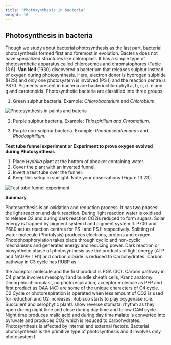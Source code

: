 ```yaml
---
title: "Photosynthesis in bacteria"
weight: 16
---
```


## Photosynthesis in bacteria

Though we study about bacterial photosynthesis as the last part, bacterial photosynthesis formed first and foremost in evolution. Bacteria does not have specialized structures like chloroplast. It has a simple type of photosynthetic apparatus called chlorosomes and chromatophores (Table 13.6). **Van Neil** (1930) discovered a bacterium that releases sulphur instead of oxygen during photosynthesis. Here, electron donor is hydrogen sulphide (H2S) and only one photosystem is involved (PS I) and the reaction centre is P870. Pigments present in bacteria are bacteriochlorophyll a, b, c, d, e and g and carotenoids. Photosynthetic bacteria are classified into three groups: 

1. Green sulphur bacteria. Example:
_Chlorobacterium_ and _Chlorobium._

![Photosynthesis in palnts and bateria](image.8.PNG)

2. Purple sulphur bacteria. Example: _Thiospirillum and Chromatium._

3. Purple non-sulphur bacteria. Example: _Rhodopseudomonas_ and _Rhodospirillum_.

**Test tube funnel experiment or Experiment to prove oxygen evolved during Photosynthesis** 

1. Place _Hydrilla_ plant at the bottom of abeaker containing water. 
2. Cover the plant with an inverted funnel. 
3. Invert a test tube over the funnel. 
4. Keep this setup in sunlight. 
Note your observations (Figure 13.23).

![ Test tube funnel experiment](13.24.png)

**Summary** 

Photosynthesis is an oxidation and reduction process. It has two phases: the light reaction and dark reaction. During light reaction water is oxidised to release O2 and during dark reaction CO2is reduced to form sugars. Solar energy is trapped by pigment system I and pigment system II. P700 and P680 act as reaction centres for PS I and PS II respectively. Splitting of water molecule (Photolysis) produces electrons, protons and oxygen. Photophosphorylation takes place through cyclic and non-cyclic mechanisms and generates energy and reducing power. Dark reaction or biosynthetic phase of photosynthesis use the products of light energy (ATP and NADPH 1 H1) and carbon dioxide is reduced to Carbohydrates. Carbon pathway in C3 cycle has RUBP as

the acceptor molecule and the first product is PGA (3C). Carbon pathway in C4 plants involves mesophyll and bundle sheath cells, Kranz anatomy. Dimorphic chloroplast, no photorespiration, acceptor molecule as PEP and first product as OAA (4C) are some of the unique characters of C4 cycle. C2 Cycle or photorespiration is operated when less amount of CO2 is used for reduction and O2 increases. Rubisco starts to play oxygenase role. Succulent and xerophytic plants show reverse stomatal rhythm as they open during night time and close during day time and follow CAM cycle. Night time produces malic acid and during day time malate is converted into pyruvate and produces CO2 which is reduced to carbohydrates. Photosynthesis is affected by internal and external factors. Bacterial photosynthesis is the primitive type of photosynthesis and it involves only photosystem I. 